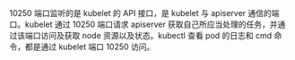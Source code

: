 10250 端口监听的是 kubelet 的 API 接口，是 kubelet 与 apiserver 通信的端口。kubelet 通过 10250 端口请求 apiserver 获取自己所应当处理的任务，并通过该端口访问及获取 node 资源以及状态。kubectl 查看 pod 的日志和 cmd 命令，都是通过 kubelet 端口 10250 访问。


